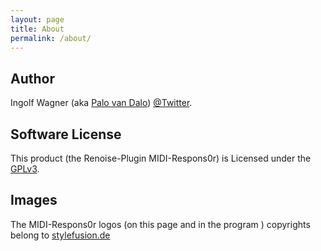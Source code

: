 ```yaml
---
layout: page
title: About
permalink: /about/
---
```


## Author

Ingolf Wagner (aka [Palo van Dalo](https://soundcloud.com/palo-van-dalo))
[@Twitter](https://twitter.com/mr_van_dalo).


## Software License

This product (the Renoise-Plugin MIDI-Respons0r) is Licensed under the [GPLv3](http://www.gnu.org/licenses/).

## Images

The MIDI-Respons0r logos (on this page and in the program ) copyrights belong to [stylefusion.de](http://www.stylefusion.de/)

